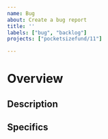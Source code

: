 ```yaml
---
name: Bug
about: Create a bug report
title: ''
labels: ["bug", "backlog"]
projects: ["pocketsizefund/11"]

---
```


# Overview

## Description

<!-- Write a few sentences for context of what is happening versus the expected behavior. -->

## Specifics

<!-- Provide bullet point details and steps to reproduce. -->